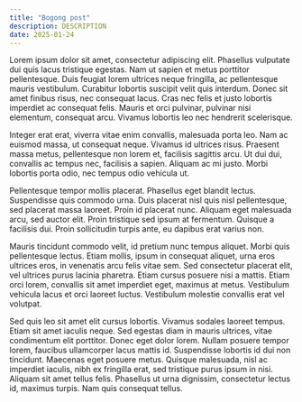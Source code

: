 ```yaml
---
title: "Bogong post"
description: DESCRIPTION
date: 2025-01-24
---
```



Lorem ipsum dolor sit amet, consectetur adipiscing elit. Phasellus vulputate dui quis lacus tristique egestas. Nam ut sapien et metus porttitor pellentesque. Duis feugiat lorem ultrices neque fringilla, ac pellentesque mauris vestibulum. Curabitur lobortis suscipit velit quis interdum. Donec sit amet finibus risus, nec consequat lacus. Cras nec felis et justo lobortis imperdiet ac consequat felis. Mauris et orci pulvinar, pulvinar nisi elementum, consequat arcu. Vivamus lobortis leo nec hendrerit scelerisque.

Integer erat erat, viverra vitae enim convallis, malesuada porta leo. Nam ac euismod massa, ut consequat neque. Vivamus id ultrices risus. Praesent massa metus, pellentesque non lorem et, facilisis sagittis arcu. Ut dui dui, convallis ac tempus nec, facilisis a sapien. Aliquam ac mi justo. Morbi lobortis porta odio, nec tempus odio vehicula ut.

Pellentesque tempor mollis placerat. Phasellus eget blandit lectus. Suspendisse quis commodo urna. Duis placerat nisl quis nisl pellentesque, sed placerat massa laoreet. Proin id placerat nunc. Aliquam eget malesuada arcu, sed auctor elit. Proin tristique sed ipsum at fermentum. Quisque a facilisis dui. Proin sollicitudin turpis ante, eu dapibus erat varius non.

Mauris tincidunt commodo velit, id pretium nunc tempus aliquet. Morbi quis pellentesque lectus. Etiam mollis, ipsum in consequat aliquet, urna eros ultrices eros, in venenatis arcu felis vitae sem. Sed consectetur placerat elit, vel ultrices purus lacinia pharetra. Etiam cursus posuere nisi a mattis. Etiam orci lorem, convallis sit amet imperdiet eget, maximus at metus. Vestibulum vehicula lacus et orci laoreet luctus. Vestibulum molestie convallis erat vel volutpat.

Sed quis leo sit amet elit cursus lobortis. Vivamus sodales laoreet tempus. Etiam sit amet iaculis neque. Sed egestas diam in mauris ultrices, vitae condimentum elit porttitor. Donec eget dolor lorem. Nullam posuere tempor lorem, faucibus ullamcorper lacus mattis id. Suspendisse lobortis id dui non tincidunt. Maecenas eget posuere metus. Quisque malesuada, nisl ac imperdiet iaculis, nibh ex fringilla erat, sed tristique purus ipsum in nisi. Aliquam sit amet tellus felis. Phasellus ut urna dignissim, consectetur lectus id, maximus turpis. Nam quis consequat tellus.